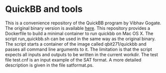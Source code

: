 # QuickBB and tools
This is a convenience repository of the QuickBB program by Vibhav Gogate.
The original binary version is available [here](http://www.hlt.utdallas.edu/~vgogate/quickbb.html).
This repository provides a Dockerfile to build a minimal container to run quickbb on Mac OS X.
The script run_quickbb.sh can be used in the same way as the original binary.
The script starts a container of the image called qbit271/quickbb and passes all command line
arguments to it. The limitation is that the script expects all inputs and outputs to be written
in the current workdir.
The test file test.cnf is an input example of the SAT format. A more detailed description is
given in the file satformat.ps.

